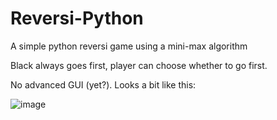 # Reversi-Python
 A simple python reversi game using a mini-max algorithm
 
 Black always goes first, player can choose whether to go first.
 
 No advanced GUI (yet?). Looks a bit like this:
 
 ![image](https://user-images.githubusercontent.com/70701563/99709597-162f4100-2aa8-11eb-8b01-54817bc3f9a6.png)
